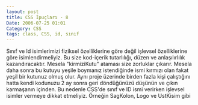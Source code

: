 ```yaml
---
layout: post
title: CSS İpuçları - 8
Date: 2006-07-25 01:01
Category: CSS
tags: class, CSS, id, sınıf
---
```


Sınıf ve Id isimlerimizi fiziksel özelliklerine göre değil işlevsel
özelliklerine göre isimlendirmeliyiz. Bu size kod-içerik tutarlılığı,
düzen ve anlaşılırlılık kazandıracaktır. Mesela "kirmiziKutu" ataması
size zorluklar çıkarır. Mesela daha sonra bu kutuyu yeşile boymanız
istendiğinde ismi kırmızı olan fakat yeşil bir kutunuz olmuş olur. Aynı
proje üzerinde birden fazla kişi çalıştığını hatta kendi kodunuzu 2 ay
sonra geri döndüğünüzü düşünün ve çıkın karmaşanın içinden. Bu nedenle
CSS'de sınıf ve ID ismi verirken işlevsel isimler vermeye dikkat
etmeliyiz. Örneğin SagKolon, Logo ve UstKisim gibi
